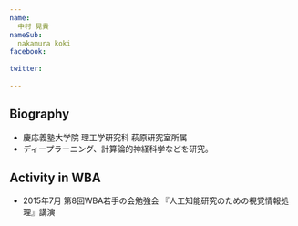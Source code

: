 ```yaml
---
name:
  中村 晃貴
nameSub:
  nakamura koki
facebook:
 
twitter:
  
---
```




## Biography

- 慶応義塾大学院 理工学研究科 萩原研究室所属
- ディープラーニング、計算論的神経科学などを研究。

## Activity in WBA
- 2015年7月  第8回WBA若手の会勉強会 『人工知能研究のための視覚情報処理』講演

